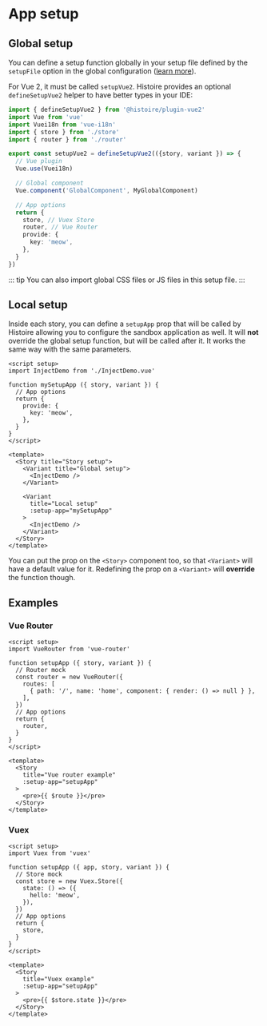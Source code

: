 # App setup

## Global setup

You can define a setup function globally in your setup file defined by the `setupFile` option in the global configuration ([learn more](../config.md#global-js-and-css)).

For Vue 2, it must be called `setupVue2`. Histoire provides an optional `defineSetupVue2` helper to have better types in your IDE:

```ts
import { defineSetupVue2 } from '@histoire/plugin-vue2'
import Vue from 'vue'
import Vuei18n from 'vue-i18n'
import { store } from './store'
import { router } from './router'

export const setupVue2 = defineSetupVue2(({story, variant }) => {
  // Vue plugin
  Vue.use(Vuei18n)

  // Global component
  Vue.component('GlobalComponent', MyGlobalComponent)

  // App options
  return {
    store, // Vuex Store
    router, // Vue Router
    provide: {
      key: 'meow',
    },
  }
})
```

::: tip
You can also import global CSS files or JS files in this setup file.
:::

## Local setup

Inside each story, you can define a `setupApp` prop that will be called by Histoire allowing you to configure the sandbox application as well. It will **not** override the global setup function, but will be called after it. It works the same way with the same parameters.

```vue{17}
<script setup>
import InjectDemo from './InjectDemo.vue'

function mySetupApp ({ story, variant }) {
  // App options
  return {
    provide: {
      key: 'meow',
    },
  }
}
</script>

<template>
  <Story title="Story setup">
    <Variant title="Global setup">
      <InjectDemo />
    </Variant>

    <Variant
      title="Local setup"
      :setup-app="mySetupApp"
    >
      <InjectDemo />
    </Variant>
  </Story>
</template>
```

You can put the prop on the `<Story>` component too, so that `<Variant>` will have a default value for it. Redefining the prop on a `<Variant>` will **override** the function though.

## Examples

### Vue Router

```vue{5-11,18}
<script setup>
import VueRouter from 'vue-router'

function setupApp ({ story, variant }) {
  // Router mock
  const router = new VueRouter({
    routes: [
      { path: '/', name: 'home', component: { render: () => null } },
    ],
  })
  // App options
  return {
    router,
  }
}
</script>

<template>
  <Story
    title="Vue router example"
    :setup-app="setupApp"
  >
    <pre>{{ $route }}</pre>
  </Story>
</template>
```

### Vuex

```vue{5-10,17}
<script setup>
import Vuex from 'vuex'

function setupApp ({ app, story, variant }) {
  // Store mock
  const store = new Vuex.Store({
    state: () => ({
      hello: 'meow',
    }),
  })
  // App options
  return {
    store,
  }
}
</script>

<template>
  <Story
    title="Vuex example"
    :setup-app="setupApp"
  >
    <pre>{{ $store.state }}</pre>
  </Story>
</template>
```